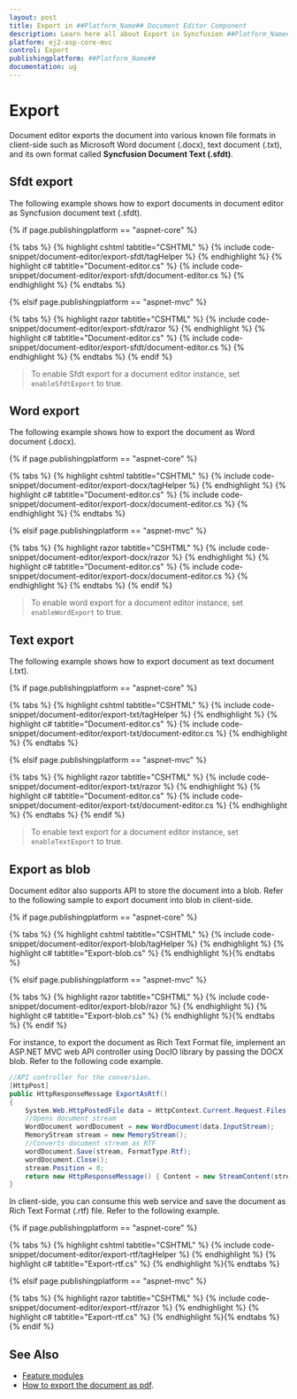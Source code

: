 ```yaml
---
layout: post
title: Export in ##Platform_Name## Document Editor Component
description: Learn here all about Export in Syncfusion ##Platform_Name## Document Editor component of Syncfusion Essential JS 2 and more.
platform: ej2-asp-core-mvc
control: Export
publishingplatform: ##Platform_Name##
documentation: ug
---
```



# Export

Document editor exports the document into various known file formats in client-side such as Microsoft Word document (.docx), text document (.txt), and its own format called **Syncfusion Document Text (.sfdt)**.

## Sfdt export

The following example shows how to export documents in document editor as Syncfusion document text (.sfdt).

{% if page.publishingplatform == "aspnet-core" %}

{% tabs %}
{% highlight cshtml tabtitle="CSHTML" %}
{% include code-snippet/document-editor/export-sfdt/tagHelper %}
{% endhighlight %}
{% highlight c# tabtitle="Document-editor.cs" %}
{% include code-snippet/document-editor/export-sfdt/document-editor.cs %}
{% endhighlight %}
{% endtabs %}

{% elsif page.publishingplatform == "aspnet-mvc" %}

{% tabs %}
{% highlight razor tabtitle="CSHTML" %}
{% include code-snippet/document-editor/export-sfdt/razor %}
{% endhighlight %}
{% highlight c# tabtitle="Document-editor.cs" %}
{% include code-snippet/document-editor/export-sfdt/document-editor.cs %}
{% endhighlight %}
{% endtabs %}
{% endif %}



>To enable Sfdt export for a document editor instance, set `enableSfdtExport` to true.

## Word export

The following example shows how to export the document as Word document (.docx).

{% if page.publishingplatform == "aspnet-core" %}

{% tabs %}
{% highlight cshtml tabtitle="CSHTML" %}
{% include code-snippet/document-editor/export-docx/tagHelper %}
{% endhighlight %}
{% highlight c# tabtitle="Document-editor.cs" %}
{% include code-snippet/document-editor/export-docx/document-editor.cs %}
{% endhighlight %}
{% endtabs %}

{% elsif page.publishingplatform == "aspnet-mvc" %}

{% tabs %}
{% highlight razor tabtitle="CSHTML" %}
{% include code-snippet/document-editor/export-docx/razor %}
{% endhighlight %}
{% highlight c# tabtitle="Document-editor.cs" %}
{% include code-snippet/document-editor/export-docx/document-editor.cs %}
{% endhighlight %}
{% endtabs %}
{% endif %}



>To enable word export for a document editor instance, set `enableWordExport` to true.

## Text export

The following example shows how to export document as text document (.txt).

{% if page.publishingplatform == "aspnet-core" %}

{% tabs %}
{% highlight cshtml tabtitle="CSHTML" %}
{% include code-snippet/document-editor/export-txt/tagHelper %}
{% endhighlight %}
{% highlight c# tabtitle="Document-editor.cs" %}
{% include code-snippet/document-editor/export-txt/document-editor.cs %}
{% endhighlight %}
{% endtabs %}

{% elsif page.publishingplatform == "aspnet-mvc" %}

{% tabs %}
{% highlight razor tabtitle="CSHTML" %}
{% include code-snippet/document-editor/export-txt/razor %}
{% endhighlight %}
{% highlight c# tabtitle="Document-editor.cs" %}
{% include code-snippet/document-editor/export-txt/document-editor.cs %}
{% endhighlight %}
{% endtabs %}
{% endif %}



>To enable text export for a document editor instance, set `enableTextExport` to true.

## Export as blob

Document editor also supports API to store the document into a blob. Refer to the following sample to export document into blob in client-side.

{% if page.publishingplatform == "aspnet-core" %}

{% tabs %}
{% highlight cshtml tabtitle="CSHTML" %}
{% include code-snippet/document-editor/export-blob/tagHelper %}
{% endhighlight %}
{% highlight c# tabtitle="Export-blob.cs" %}
{% endhighlight %}{% endtabs %}

{% elsif page.publishingplatform == "aspnet-mvc" %}

{% tabs %}
{% highlight razor tabtitle="CSHTML" %}
{% include code-snippet/document-editor/export-blob/razor %}
{% endhighlight %}
{% highlight c# tabtitle="Export-blob.cs" %}
{% endhighlight %}{% endtabs %}
{% endif %}



For instance, to export the document as Rich Text Format file, implement an ASP.NET MVC web API controller using DocIO library by passing the DOCX blob. Refer to the following code example.

```csharp
//API controller for the conversion.
[HttpPost]
public HttpResponseMessage ExportAsRtf()
{
    System.Web.HttpPostedFile data = HttpContext.Current.Request.Files[0];
    //Opens document stream
    WordDocument wordDocument = new WordDocument(data.InputStream);
    MemoryStream stream = new MemoryStream();
    //Converts document stream as RTF
    wordDocument.Save(stream, FormatType.Rtf);
    wordDocument.Close();
    stream.Position = 0;
    return new HttpResponseMessage() { Content = new StreamContent(stream) };
}

```

In client-side, you can consume this web service and save the document as Rich Text Format (.rtf) file. Refer to the following example.

{% if page.publishingplatform == "aspnet-core" %}

{% tabs %}
{% highlight cshtml tabtitle="CSHTML" %}
{% include code-snippet/document-editor/export-rtf/tagHelper %}
{% endhighlight %}
{% highlight c# tabtitle="Export-rtf.cs" %}
{% endhighlight %}{% endtabs %}

{% elsif page.publishingplatform == "aspnet-mvc" %}

{% tabs %}
{% highlight razor tabtitle="CSHTML" %}
{% include code-snippet/document-editor/export-rtf/razor %}
{% endhighlight %}
{% highlight c# tabtitle="Export-rtf.cs" %}
{% endhighlight %}{% endtabs %}
{% endif %}



## See Also

* [Feature modules](../document-editor/feature-module/)
* [How to export the document as pdf](../document-editor/how-to/export-document-as-pdf).
